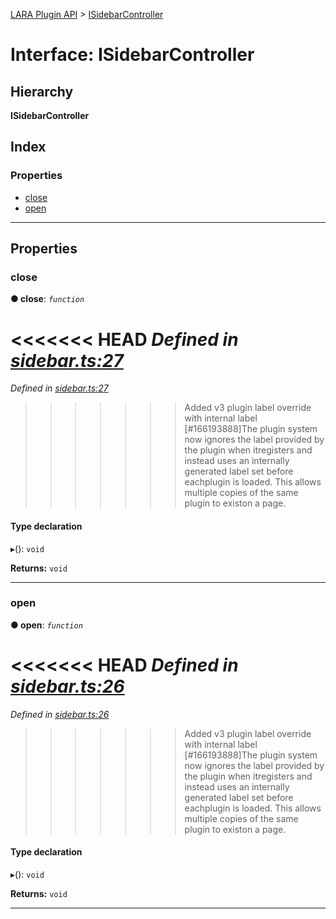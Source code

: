 [LARA Plugin API](../README.md) > [ISidebarController](../interfaces/isidebarcontroller.md)

# Interface: ISidebarController

## Hierarchy

**ISidebarController**

## Index

### Properties

* [close](isidebarcontroller.md#close)
* [open](isidebarcontroller.md#open)

---

## Properties

<a id="close"></a>

###  close

**● close**: *`function`*

<<<<<<< HEAD
*Defined in [sidebar.ts:27](https://github.com/concord-consortium/lara/blob/7771e1f1/lara-typescript/src/plugin-api/sidebar.ts#L27)*
=======
*Defined in [sidebar.ts:27](https://github.com/concord-consortium/lara/blob/5ed958f8/lara-typescript/src/plugin-api/sidebar.ts#L27)*
>>>>>>> Added v3 plugin label override with internal label [#166193888]The plugin system now ignores the label provided by the plugin when itregisters and instead uses an internally generated label set before eachplugin is loaded.  This allows multiple copies of the same plugin to existon a page.

#### Type declaration
▸(): `void`

**Returns:** `void`

___
<a id="open"></a>

###  open

**● open**: *`function`*

<<<<<<< HEAD
*Defined in [sidebar.ts:26](https://github.com/concord-consortium/lara/blob/7771e1f1/lara-typescript/src/plugin-api/sidebar.ts#L26)*
=======
*Defined in [sidebar.ts:26](https://github.com/concord-consortium/lara/blob/5ed958f8/lara-typescript/src/plugin-api/sidebar.ts#L26)*
>>>>>>> Added v3 plugin label override with internal label [#166193888]The plugin system now ignores the label provided by the plugin when itregisters and instead uses an internally generated label set before eachplugin is loaded.  This allows multiple copies of the same plugin to existon a page.

#### Type declaration
▸(): `void`

**Returns:** `void`

___

